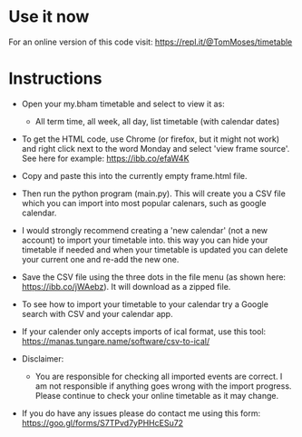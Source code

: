 # Use it now

For an online version of this code visit: https://repl.it/@TomMoses/timetable

# Instructions

* Open your my.bham timetable and select to view it as:
  - All term time, all week, all day, list timetable (with calendar dates)

* To get the HTML code, use Chrome (or firefox, but it might not work) and right click next to the word Monday and select 'view frame source'. See here for example: https://ibb.co/efaW4K

* Copy and paste this into the currently empty frame.html file.

* Then run the python program (main.py). This will create you a CSV file which you can import into most popular calenars, such as google calendar. 

* I would strongly recommend creating a 'new calendar' (not a new account) to import your timetable into. this way you can hide your timetable if needed and when your timetable is updated you can delete your current one and re-add the new one.

* Save the CSV file using the three dots in the file menu (as shown here: https://ibb.co/jWAebz). It will download as a zipped file.

* To see how to import your timetable to your calendar try a Google search with CSV and your calendar app.

* If your calender only accepts imports of ical format, use this tool: https://manas.tungare.name/software/csv-to-ical/

* Disclaimer:
  - You are responsible for checking all imported events are correct. I am not responsible if anything goes wrong with the import progress. Please continue to check your online timetable as it may change.

* If you do have any issues please do contact me using this form: https://goo.gl/forms/S7TPvd7yPHHcESu72
